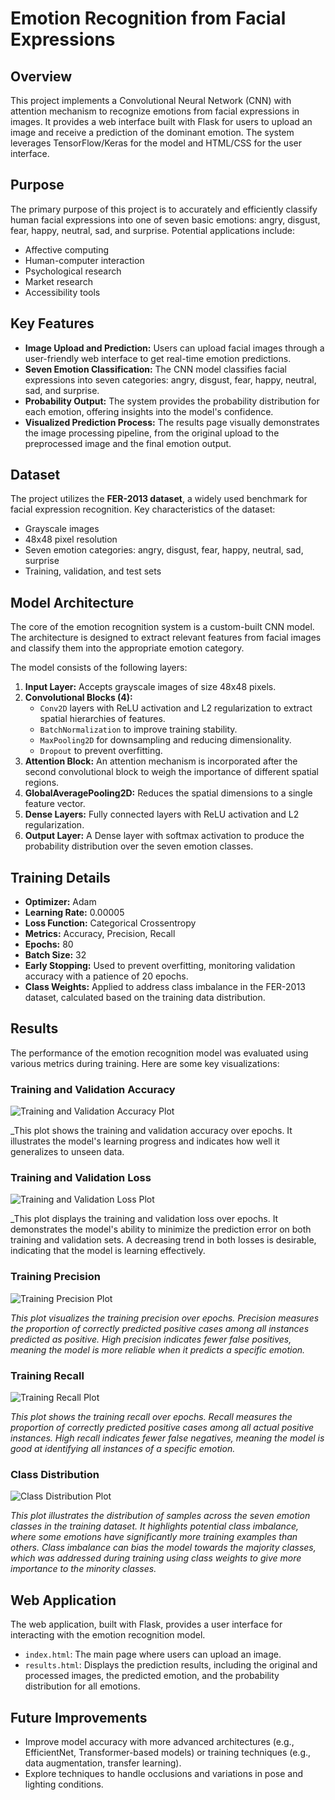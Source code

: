 # Emotion Recognition from Facial Expressions

## Overview

This project implements a Convolutional Neural Network (CNN) with attention mechanism to recognize emotions from facial expressions in images. It provides a web interface built with Flask for users to upload an image and receive a prediction of the dominant emotion. The system leverages TensorFlow/Keras for the model and HTML/CSS for the user interface.

## Purpose

The primary purpose of this project is to accurately and efficiently classify human facial expressions into one of seven basic emotions: angry, disgust, fear, happy, neutral, sad, and surprise. Potential applications include:

* Affective computing
* Human-computer interaction
* Psychological research
* Market research
* Accessibility tools

## Key Features

* **Image Upload and Prediction:** Users can upload facial images through a user-friendly web interface to get real-time emotion predictions.
* **Seven Emotion Classification:** The CNN model classifies facial expressions into seven categories: angry, disgust, fear, happy, neutral, sad, and surprise.
* **Probability Output:** The system provides the probability distribution for each emotion, offering insights into the model's confidence.
* **Visualized Prediction Process:** The results page visually demonstrates the image processing pipeline, from the original upload to the preprocessed image and the final emotion output.

## Dataset

The project utilizes the **FER-2013 dataset**, a widely used benchmark for facial expression recognition. Key characteristics of the dataset:

* Grayscale images
* 48x48 pixel resolution
* Seven emotion categories: angry, disgust, fear, happy, neutral, sad, surprise
* Training, validation, and test sets

## Model Architecture

The core of the emotion recognition system is a custom-built CNN model. The architecture is designed to extract relevant features from facial images and classify them into the appropriate emotion category.

The model consists of the following layers:

1.  **Input Layer:** Accepts grayscale images of size 48x48 pixels.
2.  **Convolutional Blocks (4):**
    * `Conv2D` layers with ReLU activation and L2 regularization to extract spatial hierarchies of features.
    * `BatchNormalization` to improve training stability.
    * `MaxPooling2D` for downsampling and reducing dimensionality.
    * `Dropout` to prevent overfitting.
3.  **Attention Block:** An attention mechanism is incorporated after the second convolutional block to weigh the importance of different spatial regions.
4.  **GlobalAveragePooling2D:** Reduces the spatial dimensions to a single feature vector.
5.  **Dense Layers:** Fully connected layers with ReLU activation and L2 regularization.
6.  **Output Layer:** A Dense layer with softmax activation to produce the probability distribution over the seven emotion classes.

## Training Details

* **Optimizer:** Adam
* **Learning Rate:** 0.00005
* **Loss Function:** Categorical Crossentropy
* **Metrics:** Accuracy, Precision, Recall
* **Epochs:** 80
* **Batch Size:** 32
* **Early Stopping:** Used to prevent overfitting, monitoring validation accuracy with a patience of 20 epochs.
* **Class Weights:** Applied to address class imbalance in the FER-2013 dataset, calculated based on the training data distribution.

## Results

The performance of the emotion recognition model was evaluated using various metrics during training. Here are some key visualizations:

### Training and Validation Accuracy

![Training and Validation Accuracy Plot](plots/training_accuracy.png)

_This plot shows the training and validation accuracy over epochs. It illustrates the model's learning progress and indicates how well it generalizes to unseen data.

### Training and Validation Loss

![Training and Validation Loss Plot](plots/training_loss.png)

_This plot displays the training and validation loss over epochs. It demonstrates the model's ability to minimize the prediction error on both training and validation sets. A decreasing trend in both losses is desirable, indicating that the model is learning effectively.

### Training Precision

![Training Precision Plot](plots/training_precision.png)

_This plot visualizes the training precision over epochs. Precision measures the proportion of correctly predicted positive cases among all instances predicted as positive. High precision indicates fewer false positives, meaning the model is more reliable when it predicts a specific emotion._

### Training Recall

![Training Recall Plot](plots/training_recall.png)

_This plot shows the training recall over epochs. Recall measures the proportion of correctly predicted positive cases among all actual positive instances. High recall indicates fewer false negatives, meaning the model is good at identifying all instances of a specific emotion._

### Class Distribution

![Class Distribution Plot](plots/class_distribution.png)

_This plot illustrates the distribution of samples across the seven emotion classes in the training dataset. It highlights potential class imbalance, where some emotions have significantly more training examples than others. Class imbalance can bias the model towards the majority classes, which was addressed during training using class weights to give more importance to the minority classes._

## Web Application

The web application, built with Flask, provides a user interface for interacting with the emotion recognition model.

* `index.html`: The main page where users can upload an image.
* `results.html`: Displays the prediction results, including the original and processed images, the predicted emotion, and the probability distribution for all emotions.

## Future Improvements

* Improve model accuracy with more advanced architectures (e.g., EfficientNet, Transformer-based models) or training techniques (e.g., data augmentation, transfer learning).
* Explore techniques to handle occlusions and variations in pose and lighting conditions.
